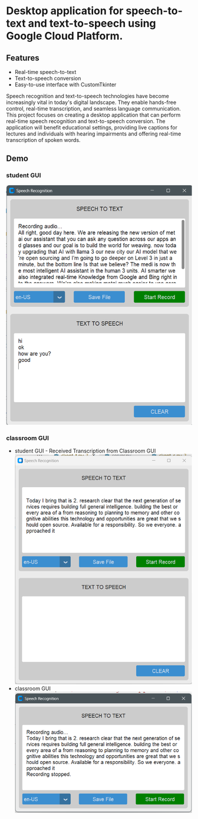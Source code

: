 # Desktop application for speech-to-text and text-to-speech using Google Cloud Platform.

## Features
- Real-time speech-to-text
- Text-to-speech conversion
- Easy-to-use interface with CustomTkinter
  
Speech recognition and text-to-speech technologies have become increasingly vital in today's digital landscape. They enable hands-free control, real-time transcription, and seamless language communication. This project focuses on creating a desktop application that can perform real-time speech recognition and text-to-speech conversion. The application will benefit educational settings, providing live captions for lectures and individuals with hearing impairments and offering real-time transcription of spoken words.

## Demo
### student GUI
![alt text](image.png)

### classroom GUI
- student GUI - Received Transcription from Classroom GUI
![alt text](image-1.png)
- classroom GUI 
![alt text](image-2.png)